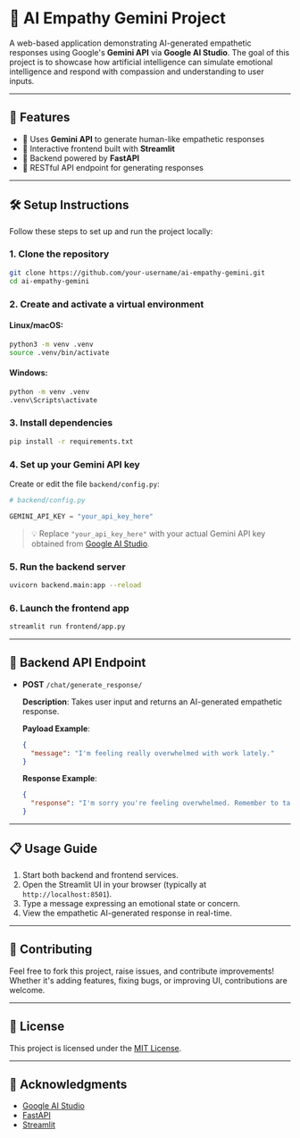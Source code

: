 # 🤖 AI Empathy Gemini Project

A web-based application demonstrating AI-generated empathetic responses using Google's **Gemini API** via **Google AI Studio**. The goal of this project is to showcase how artificial intelligence can simulate emotional intelligence and respond with compassion and understanding to user inputs.

---

## 🚀 Features

- 🌟 Uses **Gemini API** to generate human-like empathetic responses  
- 🔄 Interactive frontend built with **Streamlit**  
- 🔧 Backend powered by **FastAPI**  
- 💬 RESTful API endpoint for generating responses  

---

## 🛠️ Setup Instructions

Follow these steps to set up and run the project locally:

### 1. Clone the repository

```bash
git clone https://github.com/your-username/ai-empathy-gemini.git
cd ai-empathy-gemini
```

### 2. Create and activate a virtual environment

#### Linux/macOS:
```bash
python3 -m venv .venv
source .venv/bin/activate
```

#### Windows:
```bash
python -m venv .venv
.venv\Scripts\activate
```

### 3. Install dependencies

```bash
pip install -r requirements.txt
```

### 4. Set up your Gemini API key

Create or edit the file `backend/config.py`:

```python
# backend/config.py

GEMINI_API_KEY = "your_api_key_here"
```

> 💡 Replace `"your_api_key_here"` with your actual Gemini API key obtained from [Google AI Studio](https://makersuite.google.com/app).

### 5. Run the backend server

```bash
uvicorn backend.main:app --reload
```

### 6. Launch the frontend app

```bash
streamlit run frontend/app.py
```

---

## 📡 Backend API Endpoint

- **POST** `/chat/generate_response/`

  **Description**: Takes user input and returns an AI-generated empathetic response.

  **Payload Example**:

  ```json
  {
    "message": "I'm feeling really overwhelmed with work lately."
  }
  ```

  **Response Example**:

  ```json
  {
    "response": "I'm sorry you're feeling overwhelmed. Remember to take breaks and prioritize your well-being. You're doing your best, and that's enough."
  }
  ```

---

## 📋 Usage Guide

1. Start both backend and frontend services.  
2. Open the Streamlit UI in your browser (typically at `http://localhost:8501`).  
3. Type a message expressing an emotional state or concern.  
4. View the empathetic AI-generated response in real-time.  

---

## 🤝 Contributing

Feel free to fork this project, raise issues, and contribute improvements! Whether it's adding features, fixing bugs, or improving UI, contributions are welcome.

---

## 📄 License

This project is licensed under the [MIT License](LICENSE).

---

## 🙏 Acknowledgments

- [Google AI Studio](https://makersuite.google.com/)
- [FastAPI](https://fastapi.tiangolo.com/)
- [Streamlit](https://streamlit.io/)
